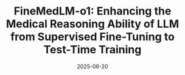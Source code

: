 ---
title: "FineMedLM-o1: Enhancing the Medical Reasoning Ability of LLM from Supervised Fine-Tuning to Test-Time Training"
link: https://arxiv.org/pdf/2501.09213
date: "2025-06-20"
presenter: "Maxim Popov"
layout: page
---